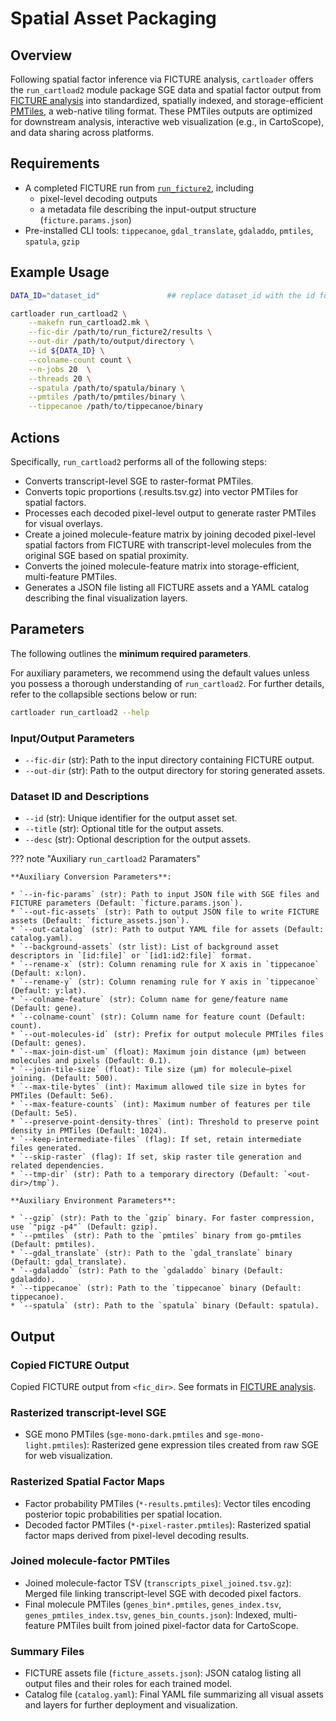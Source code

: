 # Spatial Asset Packaging

## Overview

Following spatial factor inference via FICTURE analysis, `cartloader` offers the `run_cartload2` module package SGE data and spatial factor output from [FICTURE analysis](./run_ficture2.md) into standardized, spatially indexed, and storage-efficient [PMTiles](https://github.com/protomaps/PMTiles), a web-native tiling format. These PMTiles outputs are optimized for downstream analysis, interactive web visualization (e.g., in CartoScope), and data sharing across platforms.

## Requirements

- A completed FICTURE run from [`run_ficture2`](./run_ficture2.md), including
    - pixel-level decoding outputs 
    - a metadata file describing the input-output structure (`ficture.params.json`)
- Pre-installed CLI tools: `tippecanoe`, `gdal_translate`, `gdaladdo`, `pmtiles`, `spatula`, `gzip`

## Example Usage

```bash
DATA_ID="dataset_id"               ## replace dataset_id with the id for your dataset

cartloader run_cartload2 \
    --makefn run_cartload2.mk \
    --fic-dir /path/to/run_ficture2/results \
    --out-dir /path/to/output/directory \
    --id ${DATA_ID} \
    --colname-count count \
    --n-jobs 20  \
    --threads 20 \
    --spatula /path/to/spatula/binary \
    --pmtiles /path/to/pmtiles/binary \
    --tippecanoe /path/to/tippecanoe/binary
```

## Actions

Specifically, `run_cartload2` performs all of the following steps:

- Converts transcript-level SGE to raster-format PMTiles.
- Converts topic proportions (.results.tsv.gz) into vector PMTiles for spatial factors.
- Processes each decoded pixel-level output to generate raster PMTiles for visual overlays.
- Create a joined molecule-feature matrix by joining decoded pixel-level spatial factors from FICTURE with transcript-level molecules from the original SGE based on spatial proximity.
- Converts the joined molecule-feature matrix into storage-efficient, multi-feature PMTiles.
- Generates a JSON file listing all FICTURE assets and a YAML catalog describing the final visualization layers.

## Parameters

The following outlines the **minimum required parameters**. 

For auxiliary parameters, we recommend using the default values unless you possess a thorough understanding of `run_cartload2`. For further details, refer to the collapsible sections below or run:

```bash
cartloader run_cartload2 --help
```

### Input/Output Parameters

* `--fic-dir` (str): Path to the input directory containing FICTURE output.
* `--out-dir` (str): Path to the output directory for storing generated assets.

### Dataset ID and Descriptions

* `--id` (str): Unique identifier for the output asset set.
* `--title` (str): Optional title for the output assets.
* `--desc` (str): Optional description for the output assets.

??? note "Auxiliary `run_cartload2` Paramaters"

    **Auxiliary Conversion Parameters**:
    
    * `--in-fic-params` (str): Path to input JSON file with SGE files and FICTURE parameters (Default: `ficture.params.json`).
    * `--out-fic-assets` (str): Path to output JSON file to write FICTURE assets (Default: `ficture_assets.json`).
    * `--out-catalog` (str): Path to output YAML file for assets (Default: catalog.yaml).
    * `--background-assets` (str list): List of background asset descriptors in `[id:file]` or `[id1:id2:file]` format.
    * `--rename-x` (str): Column renaming rule for X axis in `tippecanoe` (Default: x:lon).
    * `--rename-y` (str): Column renaming rule for Y axis in `tippecanoe` (Default: y:lat).
    * `--colname-feature` (str): Column name for gene/feature name (Default: gene).
    * `--colname-count` (str): Column name for feature count (Default: count).
    * `--out-molecules-id` (str): Prefix for output molecule PMTiles files (Default: genes).
    * `--max-join-dist-um` (float): Maximum join distance (µm) between molecules and pixels (Default: 0.1).
    * `--join-tile-size` (float): Tile size (µm) for molecule–pixel joining. (Default: 500).
    * `--max-tile-bytes` (int): Maximum allowed tile size in bytes for PMTiles (Default: 5e6).
    * `--max-feature-counts` (int): Maximum number of features per tile (Default: 5e5).
    * `--preserve-point-density-thres` (int): Threshold to preserve point density in PMTiles (Default: 1024).
    * `--keep-intermediate-files` (flag): If set, retain intermediate files generated.
    * `--skip-raster` (flag): If set, skip raster tile generation and related dependencies.
    * `--tmp-dir` (str): Path to a temporary directory (Default: `<out-dir>/tmp`).

    **Auxiliary Environment Parameters**:

    * `--gzip` (str): Path to the `gzip` binary. For faster compression, use `"pigz -p4"` (Default: gzip).
    * `--pmtiles` (str): Path to the `pmtiles` binary from go-pmtiles (Default: pmtiles).
    * `--gdal_translate` (str): Path to the `gdal_translate` binary (Default: gdal_translate).
    * `--gdaladdo` (str): Path to the `gdaladdo` binary (Default: gdaladdo).
    * `--tippecanoe` (str): Path to the `tippecanoe` binary (Default: tippecanoe).
    * `--spatula` (str): Path to the `spatula` binary (Default: spatula).

## Output

### Copied FICTURE Output

Copied FICTURE output from `<fic_dir>`. See formats in [FICTURE analysis](./run_ficture2.md).

### Rasterized transcript-level SGE
* SGE mono PMTiles (`sge-mono-dark.pmtiles` and `sge-mono-light.pmtiles`): Rasterized gene expression tiles created from raw SGE for web visualization.

### Rasterized Spatial Factor Maps
* Factor probability PMTiles (`*-results.pmtiles`): Vector tiles encoding posterior topic probabilities per spatial location.
* Decoded factor PMTiles (`*-pixel-raster.pmtiles`): Rasterized spatial factor maps derived from pixel-level decoding results.

### Joined molecule-factor PMTiles
* Joined molecule-factor TSV (`transcripts_pixel_joined.tsv.gz`): Merged file linking transcript-level SGE with decoded pixel factors.
* Final molecule PMTiles (`genes_bin*.pmtiles`, `genes_index.tsv`, `genes_pmtiles_index.tsv`, `genes_bin_counts.json`): Indexed, multi-feature PMTiles built from joined pixel-factor data for CartoScope.

### Summary Files
* FICTURE assets file (`ficture_assets.json`): JSON catalog listing all output files and their roles for each trained model.
* Catalog file (`catalog.yaml`): Final YAML file summarizing all visual assets and layers for further deployment and visualization.